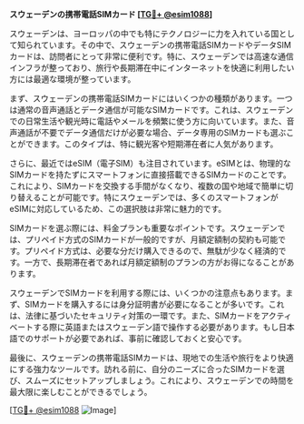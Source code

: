 **スウェーデンの携帯電話SIMカード [[TG💪+ @esim1088](https://t.me/s/esim1088)]**

スウェーデンは、ヨーロッパの中でも特にテクノロジーに力を入れている国として知られています。その中で、スウェーデンの携帯電話SIMカードやデータSIMカードは、訪問者にとって非常に便利です。特に、スウェーデンでは高速な通信インフラが整っており、旅行や長期滞在中にインターネットを快適に利用したい方には最適な環境が整っています。

まず、スウェーデンの携帯電話SIMカードにはいくつかの種類があります。一つは通常の音声通話とデータ通信が可能なSIMカードです。これは、スウェーデンでの日常生活や観光時に電話やメールを頻繁に使う方に向いています。また、音声通話が不要でデータ通信だけが必要な場合、データ専用のSIMカードも選ぶことができます。このタイプは、特に観光客や短期滞在者に人気があります。

さらに、最近ではeSIM（電子SIM）も注目されています。eSIMとは、物理的なSIMカードを持たずにスマートフォンに直接搭載できるSIMカードのことです。これにより、SIMカードを交換する手間がなくなり、複数の国や地域で簡単に切り替えることが可能です。特にスウェーデンでは、多くのスマートフォンがeSIMに対応しているため、この選択肢は非常に魅力的です。

SIMカードを選ぶ際には、料金プランも重要なポイントです。スウェーデンでは、プリペイド方式のSIMカードが一般的ですが、月額定額制の契約も可能です。プリペイド方式は、必要な分だけ購入できるので、無駄が少なく経済的です。一方で、長期滞在者であれば月額定額制のプランの方がお得になることがあります。

スウェーデンでSIMカードを利用する際には、いくつかの注意点もあります。まず、SIMカードを購入するには身分証明書が必要になることが多いです。これは、法律に基づいたセキュリティ対策の一環です。また、SIMカードをアクティベートする際に英語またはスウェーデン語で操作する必要があります。もし日本語でのサポートが必要であれば、事前に確認しておくと安心です。

最後に、スウェーデンの携帯電話SIMカードは、現地での生活や旅行をより快適にする強力なツールです。訪れる前に、自分のニーズに合ったSIMカードを選び、スムーズにセットアップしましょう。これにより、スウェーデンでの時間を最大限に楽しむことができるでしょう。

[[TG💪+ @esim1088](https://t.me/s/esim1088) ![Image](https://i.postimg.cc/Y0z9fWf4/image.png)]